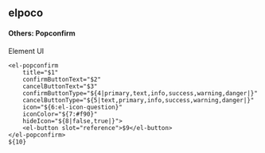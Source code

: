 ## elpoco
#### Others: Popconfirm
Element UI <el-popconfirm>
```
<el-popconfirm
	title="$1"
	confirmButtonText="$2"
	cancelButtonText="$3"
	confirmButtonType="${4|primary,text,info,success,warning,danger|}"
	cancelButtonType="${5|text,primary,info,success,warning,danger|}"
	icon="${6:el-icon-question}"
	iconColor="${7:#f90}"
	hideIcon="${8|false,true|}">
	<el-button slot="reference">$9</el-button>
</el-popconfirm>
${10}
```